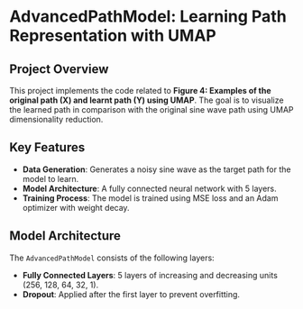 # AdvancedPathModel: Learning Path Representation with UMAP

## Project Overview

This project implements the code related to **Figure 4: Examples of the original path (X) and learnt path (Y) using UMAP**. 
The goal is to visualize the learned path in comparison with the original sine wave path using UMAP dimensionality reduction.

## Key Features

- **Data Generation**: Generates a noisy sine wave as the target path for the model to learn.
- **Model Architecture**: A fully connected neural network with 5 layers.
- **Training Process**: The model is trained using MSE loss and an Adam optimizer with weight decay.

## Model Architecture

The `AdvancedPathModel` consists of the following layers:

- **Fully Connected Layers**: 5 layers of increasing and decreasing units (256, 128, 64, 32, 1).
- **Dropout**: Applied after the first layer to prevent overfitting.
